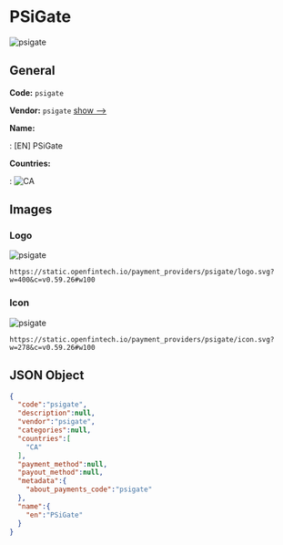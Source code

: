 
# PSiGate 
![psigate](https://static.openfintech.io/payment_providers/psigate/logo.svg?w=400&c=v0.59.26#w100)  

## General 
 
**Code:** `psigate` 
 
**Vendor:** `psigate` [show -->](/vendors/psigate/) 
 
**Name:** 
 
:	[EN] PSiGate 
 
 
**Countries:** 
 
:	![CA](https://cdnjs.cloudflare.com/ajax/libs/flag-icon-css/3.3.0/flags/4x3/ca.svg#w24)  

## Images 

### Logo 
 
![psigate](https://static.openfintech.io/payment_providers/psigate/logo.svg?w=400&c=v0.59.26#w100)  

```
https://static.openfintech.io/payment_providers/psigate/logo.svg?w=400&c=v0.59.26#w100
```  

### Icon 
 
![psigate](https://static.openfintech.io/payment_providers/psigate/icon.svg?w=278&c=v0.59.26#w100)  

```
https://static.openfintech.io/payment_providers/psigate/icon.svg?w=278&c=v0.59.26#w100
```  

## JSON Object 

```json
{
  "code":"psigate",
  "description":null,
  "vendor":"psigate",
  "categories":null,
  "countries":[
    "CA"
  ],
  "payment_method":null,
  "payout_method":null,
  "metadata":{
    "about_payments_code":"psigate"
  },
  "name":{
    "en":"PSiGate"
  }
}
```  
